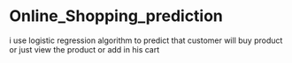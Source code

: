 # Online_Shopping_prediction
i use logistic regression algorithm to predict that customer will buy product or just view the product or add in his cart 
